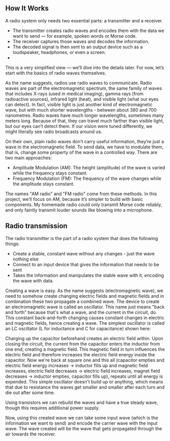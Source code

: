 ## How It Works
A radio system only needs two essential parts: a transmitter and a receiver. 
- The transmitter creates radio waves and encodes them with the data we want to send — for example, spoken words or Morse code.
- The receiver captures those waves and decodes the information.
- The decoded signal is then sent to an output device such as a loudspeaker, headphones, or even a screen.
- 
This is a very simplified view — we’ll dive into the details later. For now, let’s start with the basics of radio waves themselves.

As the name suggests, radios use radio waves to communicate. Radio waves are part of the electromagnetic spectrum, the same family of waves that includes X-rays (used in medical imaging), gamma rays (from radioactive sources), infrared light (heat), and visible light (what our eyes can detect).
In fact, visible light is just another kind of electromagnetic wave, but with much shorter wavelengths - between about 380 and 700 nanometres. Radio waves have much longer wavelengths, sometimes many meters long. Because of that, they can travel much farther than visible light, but our eyes can’t detect them. If our vision were tuned differently, we might literally see radio broadcasts around us.

On their own, plain radio waves don’t carry useful information, they’re just a wave in the electromagnetic field. To send data, we have to modulate them, that is, change some property of the wave in a controlled way.
There are two main approaches:
- Amplitude Modulation (AM): The height (amplitude) of the wave is varied while the frequency stays constant.
- Frequency Modulation (FM): The frequency of the wave changes while the amplitude stays constant.

The names "AM radio" and "FM radio" come from these methods. In this project, we’ll focus on AM, because it’s simpler to build with basic components. My homemade radio could only transmit Morse code reliably, and only faintly transmit louder sounds like blowing into a microphone.

## Radio transmission
The radio transmitter is the part of a radio system that does the following things:
- Create a stable, constant wave without any changes - just the wave nothing else
- Connect to an input device that gives the information that needs to be sent
- Takes the information and manipulates the stable wave with it, encoding the wave with data.

Creating a wave is easy. As the name suggests (electromagnetic wave), we need to somehow create changing electric fields and magnetic fields and in combination these two propagate a combined wave. The device to create an electromagnetic wave is called an oscillator. This name just means "back and forth" because that's what a wave, and the current in the circuit, do. This constant back-and-forth changing causes constant changes in electric and magnetic fields, hence creating a wave. The simplest oscillator is called an LC oscillator (L for inductance and C for capacitance) shown here:

Charging up the capacitor beforehand creates an electric field within. Upon closing the circuit, the current from the capacitor enters the inductor from one end, creating a magnetic field. This magnetic field in turn influences the electric field and therefore increases the electric field energy inside the capacitor. Now we're back at square one and this all (capacitor empties and electric field energy increases -> inductor fills up and magnetic field increases, electric field decreases -> electric field increases, magnet field decreases -> inductor empties, capacitor fills up), repeats until all energy is expended. This simple oscillator doesn't build up or anything, which means that due to resistance the waves get smaller and smaller after each turn and die out after some time. 

Using transistors we can rebuild the waves and have a true steady wave, though this requires additional power supply.

Now, using this created wave we can take some input wave (which is the information we want to send) and encode the carrier wave with the input wave. The wave created will be the wave that gets propagated through the air towards the receiver. 


